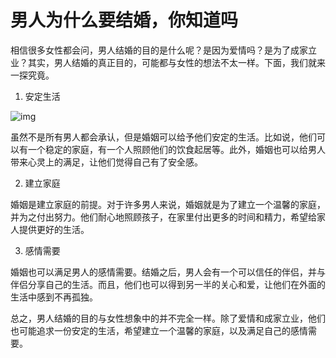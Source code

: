 # 男人为什么要结婚，你知道吗 

相信很多女性都会问，男人结婚的目的是什么呢？是因为爱情吗？是为了成家立业？其实，男人结婚的真正目的，可能都与女性的想法不太一样。下面，我们就来一探究竟。

1. 安定生活

![img](http://img.rmb520.com/test/7552b80fbc244d4c822d707416a4f5ec.jpeg)

虽然不是所有男人都会承认，但是婚姻可以给予他们安定的生活。比如说，他们可以有一个稳定的家庭，有一个人照顾他们的饮食起居等。此外，婚姻也可以给男人带来心灵上的满足，让他们觉得自己有了安全感。

2. 建立家庭

婚姻是建立家庭的前提。对于许多男人来说，婚姻就是为了建立一个温馨的家庭，并为之付出努力。他们耐心地照顾孩子，在家里付出更多的时间和精力，希望给家人提供更好的生活。

3. 感情需要

婚姻也可以满足男人的感情需要。结婚之后，男人会有一个可以信任的伴侣，并与伴侣分享自己的生活。而且，他们也可以得到另一半的关心和爱，让他们在外面的生活中感到不再孤独。

总之，男人结婚的目的与女性想象中的并不完全一样。除了爱情和成家立业，他们也可能追求一份安定的生活，希望建立一个温馨的家庭，以及满足自己的感情需要。